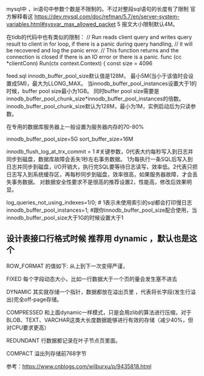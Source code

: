

mysql中 ，in语句中参数个数是不限制的。不过对整段sql语句的长度有了限制
官方解释看这 https://dev.mysql.com/doc/refman/5.7/en/server-system-variables.html#sysvar_max_allowed_packet 5
报文大小限制默认4M。

在tidb的代码中也有类似的限制：
// Run reads client query and writes query result to client in for loop, if there is a panic during query handling,
// it will be recovered and log the panic error.
// This function returns and the connection is closed if there is an IO error or there is a panic.
func (cc *clientConn) Run(ctx context.Context) {
  const size = 4096



feed.sql innodb_buffer_pool_size默认值是128M，
  最小5M(当小于该值时会设置成5M)，最大为LLONG_MAX。
  当innodb_buffer_pool_instances设置大于1的时候，buffer pool size最小为1GB。
  同时buffer pool size需要是innodb_buffer_pool_chunk_size*innodb_buffer_pool_instances的倍数。
  innodb_buffer_pool_chunk_size默认为128M，最小为1M，实例启动后为只读参数。

  在专用的数据库服务器上一般设置为服务器内存的70-80%

innodb_buffer_pool_size=5G
sort_buffer_size=16M

innodb_flush_log_at_trx_commit = 1
#关键参数，0代表大约每秒写入到日志并同步到磁盘，数据库故障会丢失1秒左右事务数据。
1为每执行一条SQL后写入到日志并同步到磁盘，I/O开销大，执行完SQL要等待日志读写，效率低。2代表只把日志写入到系统缓存区，再每秒同步到磁盘，效率很高，如果服务器故障，才会丢失事务数据。
对数据安全性要求不是很高的推荐设置2，性能高，修改后效果明显。

log_queries_not_using_indexes=1/0; # 1表示未使用索引的sql都会打印慢日志
innodb_buffer_pool_instances=1; #跟你innodb_buffer_pool_size配合使用，当innodb_buffer_pool_size大于1G的时候设置大于1


## 设计表接口行格式时候 推荐用 dynamic ，默认也是这个 
  ROW_FORMAT 的值如下: 从上到下一次变得严谨， 

  FIXED 每个字段动态大小，比如一行数据大于一个页的量会发生塞不进去

  DYNAMIC 其实就存储一个指针，数据都放在溢出页里 ，代表将长字段(发生行溢出)完全off-page存储。

  COMPRESSED 和上面dynamic一样模式，只是会用zlib的算法进行压缩，对于BLOB、TEXT、VARCHAR这类大长度数据能够进行有效的存储（减少40%，但对CPU要求更高）

  REDUNDANT 行数据都记录在叶子节点页里面。

  COMPACT  溢出列存储前768字节

  参考：https://www.cnblogs.com/wilburxu/p/9435818.html